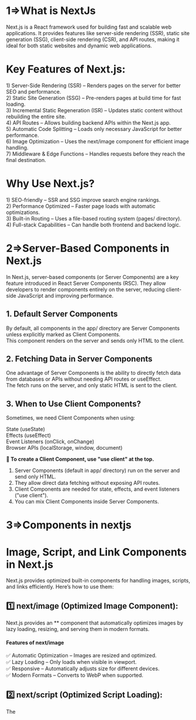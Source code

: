 <h1>1=>What is NextJs</h1>
Next.js is a React framework used for building fast and scalable web applications. It provides features like server-side rendering (SSR), static site generation (SSG), client-side rendering (CSR), and API routes, making it ideal for both static websites and dynamic web applications.

<h1>Key Features of Next.js:</h1>
1) Server-Side Rendering (SSR) – Renders pages on the server for better SEO and performance.<br>
2) Static Site Generation (SSG) – Pre-renders pages at build time for fast loading.<br>
3) Incremental Static Regeneration (ISR) – Updates static content without rebuilding the entire site.<br>
4) API Routes – Allows building backend APIs within the Next.js app.<br>
5) Automatic Code Splitting – Loads only necessary JavaScript for better performance.<br>
6) Image Optimization – Uses the next/image component for efficient image handling.<br>
7) Middleware & Edge Functions – Handles requests before they reach the final destination.

<h1>Why Use Next.js?</h1>
1) SEO-friendly – SSR and SSG improve search engine rankings.<br>
2) Performance Optimized – Faster page loads with automatic optimizations.<br>
3) Built-in Routing – Uses a file-based routing system (pages/ directory).<br>
4) Full-stack Capabilities – Can handle both frontend and backend logic.


<h1>2=>Server-Based Components in Next.js</h1>

In Next.js, server-based components (or Server Components) are a key feature introduced in React Server Components (RSC). They allow developers to render components entirely on the server, reducing client-side JavaScript and improving performance.
<h2>1. Default Server Components</h2>
By default, all components in the app/ directory are Server Components unless explicitly marked as Client Components.<br>This component renders on the server and sends only HTML to the client.
<h2>2. Fetching Data in Server Components</h2>
One advantage of Server Components is the ability to directly fetch data from databases or APIs without needing API routes or useEffect.<br>
The fetch runs on the server, and only static HTML is sent to the client.


<h2>3. When to Use Client Components?</h2>
Sometimes, we need Client Components when using:<br>

State (useState)<br>
Effects (useEffect)<br>
Event Listeners (onClick, onChange)<br>
Browser APIs (localStorage, window, document)

**📌 To create a Client Component, use "use client" at the top.**
1) Server Components (default in app/ directory) run on the server and send only HTML.<br>
2) They allow direct data fetching without exposing API routes.<br>
3) Client Components are needed for state, effects, and event listeners ("use client").<br>
4) You can mix Client Components inside Server Components.<br>


<h1>3=>Components in nextjs</h1>
<h1>Image, Script, and Link Components in Next.js</h1>
Next.js provides optimized built-in components for handling images, scripts, and links efficiently. Here’s how to use them:

<h2>1️⃣ next/image (Optimized Image Component):</h2>
Next.js provides an *<Image>* component that automatically optimizes images by lazy loading, resizing, and serving them in modern formats.

<h4>Features of next/image</h4>
✅ Automatic Optimization – Images are resized and optimized.<br>
✅ Lazy Loading – Only loads when visible in viewport.<br>
✅ Responsive – Automatically adjusts size for different devices.<br>
✅ Modern Formats – Converts to WebP when supported.

<h2>2️⃣ next/script (Optimized Script Loading):</h2>
The <Script> component optimizes how external scripts are loaded in Next.js, improving performance.

<h4>Script Loading Strategies</h4>
beforeInteractive – Loads script before page is interactive.<br>
afterInteractive (default) – Loads script after hydration.<br>
lazyOnload – Loads script after page fully loads.<br>
✅ Improves performance by deferring unnecessary scripts.<br>
✅ Avoids render-blocking issues.<br>
✅ Better SEO and UX as scripts load efficiently.

<h2>3️⃣ next/link (Optimized Client-side Navigation):</h2>
The <Link> component enables client-side navigation between pages without full page reloads.

<h4>Why Use next/link?</h4>
✅ Pre-fetching – Loads page in the background for instant navigation.<br>
✅ Client-side Routing – No full page reloads.<br>
✅ SEO-friendly – Works with crawlers better than window.location.href.

<h1>4=>Creating an API Route in App Router</h1>
In Next.js (App Router), API routes are handled within the app directory using the Route Handlers feature. Unlike the Pages Router (pages/api/), API routes in the App Router are defined inside the app/api/ directory using the request handlers (GET, POST, etc.) within server components.

<h2>🔹 Creating an API Route in App Router:</h2>
You define API routes inside the app/api/ folder using route.js (JavaScript) .

<h2>🔹 Handling Different HTTP Methods:</h2>
Next.js App Router supports handling multiple HTTP methods in the same file .
Handling GET, POST, PUT, DELETE Requests
import { NextResponse } from "next/server";

export async function POST(request) {}<br>
 export async function GET(request) {}<br>
 export async function HEAD(request) {}<br>
  export async function PUT(request) {}<br>
  export async function DELETE(request) {}<br>
  export async function PATCH(request) {}<br>
  If `OPTIONS` is not defined, Next.js will automatically implement `OPTIONS` and set the appropriate Response `Allow` header depending on the other methods defined in the Route Handler.<br> export async function OPTIONS(request) {}

<h2>🔹 Handling Route Parameters (Dynamic API Routes)</h2>
To create dynamic API routes, use folder-based routing /api/user/:id .

<h1> 5=> Authentication in Next.js</h1>
This guide provides an overview of implementing authentication in a Next.js application. We will use NextAuth.js, a popular authentication library for Next.js, and JWT (JSON Web Tokens) for session management.<br>
<h2>Prerequisites</h2>
Node.js installed<br>
A Next.js application setup<br>
Basic knowledge of React and Next.js

<h2>Installation:</h2>
To get started, install the required dependencies:
npm install next-auth

<h1>Setting Up Authentication with NextAuth.js:</h1>
1.Create an API route for authentication:<br>Inside the pages/api/auth/ directory, create [...nextauth].js<br><br>
2.Set up environment variables:<br>Create a .env.local file in the root of your project:<br> Replace your_github_client_id and your_github_client_secret with actual GitHub OAuth credentials.<br><br>

3.Add authentication to your application:<br>Use useSession from next-auth/react in your components.


<h1>6=>Dynamic Routes:</h1>
Dynamic routing allows for flexible URL structures, enabling pages or endpoints to be generated based on dynamic parameters. This is useful in applications that require user profiles, product pages, or any resource-based navigation.

<h2>Features:</h2>
1) Enables pages to be generated dynamically <br>
2) Uses route parameters to fetch and display relevant content<br>
3) Supports nested and optional routes

<h2>Benefits</h2>

SEO-friendly URLs<br>
Improved user experience<br>
Scalability for large applications

<h2>Using useRouter:</h2>
The useRouter hook in Next.js provides access to the router object, which contains information about the current route. This is useful for fetching dynamic route parameters and handling navigation programmatically.

<h2>Key Features of useRouter</h2>

Access to dynamic route parameters (router.query)<br>
Programmatic navigation using router.push() and router.replace() <br>
Detect route changes with router.events

<h1> 7=> Creating a Layout Component:</h1>
In Next.js, layout components help maintain a consistent structure across multiple pages. You can create a layout component to wrap your pages, ensuring elements like the header, footer, sidebar, or navigation bar persist across different pages.

<h2>🏗️ Implementing Layouts:</h2>
1️⃣ Creating a Layout Component: <br>
The Layout component contains shared elements like the header, footer, and main content wrapper.
It helps in maintaining a consistent UI across all pages.
2️⃣ Using the Layout in Pages : <br>
You can wrap individual pages inside the Layout component to ensure consistency.
Example: The home page (index.js) can be wrapped inside the layout to include the navigation bar and footer.
3️⃣ Applying Layout Globally : <br>
In _app.js, you can wrap all pages with the Layout component to apply it globally.
This ensures that every page in your Next.js app automatically inherits the same layout.
4️⃣ Custom Layouts for Specific Pages:<br>
Next.js allows defining custom layouts per page.
You can define a getLayout function in a page file to apply a different layout for that specific page.
This is useful when different pages require different layouts, such as a dashboard or an admin panel.

<h2>🎨 Styling the Layout:</h2>
You can use Tailwind CSS, Material UI, or custom CSS to style the layout.
The layout can be designed to be responsive and mobile-friendly for better user experience.

<h2>✅ Benefits of Using Layouts in Next.js:</h2>
✔️ Avoids code duplication by reusing common UI elements.<br>
✔️ Maintains a consistent design across all pages.<br>
✔️ Improves code organization and readability.<br>
✔️ Allows custom layouts for different pages if needed.<br>

<h2>🚀 Next Steps:</h2>
Implement dynamic layouts based on user roles (e.g., admin vs. regular user).<br>
Optimize the layout for SEO and performance.<br>
Add dark mode support for a better user experience.


<h1>8=> Next Navigation Module:</h1>

the next/navigation module provides an improved way to handle navigation within the app, replacing older methods like useRouter() from next/router. It works seamlessly with the App Router (app/ directory) and enables client-side navigation, redirections, and path manipulation.
<h2>Features of next/navigation:</h2>
useRouter() – For client-side navigation<br>
usePathname() – Get the current pathname<br>
useSearchParams() – Access URL search parameters<br>
redirect() – Perform server-side redirection<br>
permanentRedirect() – Perform a permanent (301) redirection

<h3>1. useRouter() – Client-Side Navigation:</h3>
   Used for navigating between pages programmatically.

 <h3>2. usePathname() – Get Current Pathname:</h3>
 Useful for checking the current route dynamically.

 <h3>3. useSearchParams() – Access URL Parameters:</h3>
 Used to get query parameters from the URL.

 <h3>4. redirect() – Server-Side Redirect:</h3>
 Used inside Server Components or API routes.

 <h3>5. permanentRedirect() – 301 Redirect:</h3>
 For permanent redirection (useful for SEO).

 <h3>Why Use next/navigation?</h3>
 Works better with Server Components.<br>
More optimized for performance.<br>
Replaces next/router in the App Router (app/ directory).


there are different data fetching strategies that determine how and when a page is generated. These include SSR (Server-Side Rendering), SSG (Static Site Generation), and ISR (Incremental Static Regeneration).

<h1>1. SSR (Server-Side Rendering):</h1>
How it works: The page is generated on each request by the server.<br>
Function used: getServerSideProps()<br>
Use case: Useful for dynamic data that changes frequently and needs to be up-to-date on each request (e.g., user dashboards, personalized content).

<h1>2. SSG (Static Site Generation):</h1>
How it works: The page is pre-generated at build time and served as a static file.<br>
Function used: getStaticProps()<br>
Use case: Best for pages with data that doesn’t change often (e.g., blog posts, marketing pages, documentation).

<h1>3. ISR (Incremental Static Regeneration):</h1>
How it works: Similar to SSG, but allows you to update static pages after deployment without rebuilding the entire site.<br>
Function used: getStaticProps() with revalidate option.<br>
Use case: Best for data that needs to be periodically updated (e.g., news articles, product listings).

